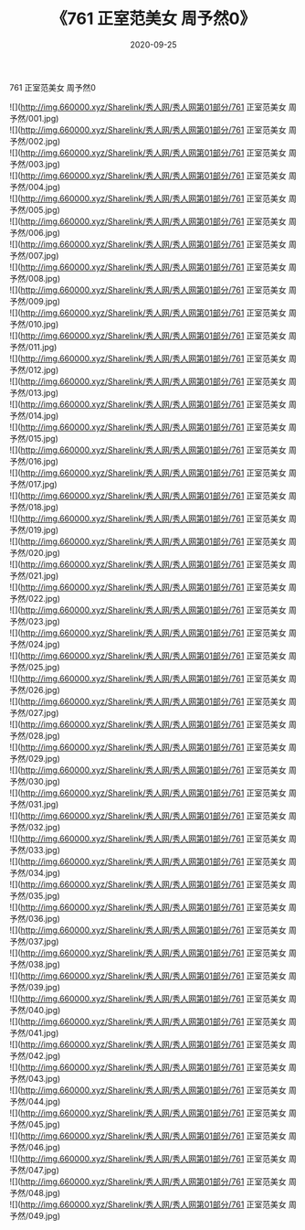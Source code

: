 ﻿---
layout: post
title:  《761 正室范美女 周予然0》
date:   2020-09-25
img: http://img.660000.xyz/Sharelink/秀人网/秀人网第01部分/761 正室范美女 周予然0/000.jpg
categories: [美女, 清纯, 唯美]
---

761 正室范美女 周予然0

  ![](http://img.660000.xyz/Sharelink/秀人网/秀人网第01部分/761 正室范美女 周予然/001.jpg) <br> ![](http://img.660000.xyz/Sharelink/秀人网/秀人网第01部分/761 正室范美女 周予然/002.jpg) <br> ![](http://img.660000.xyz/Sharelink/秀人网/秀人网第01部分/761 正室范美女 周予然/003.jpg) <br> ![](http://img.660000.xyz/Sharelink/秀人网/秀人网第01部分/761 正室范美女 周予然/004.jpg) <br> ![](http://img.660000.xyz/Sharelink/秀人网/秀人网第01部分/761 正室范美女 周予然/005.jpg) <br> ![](http://img.660000.xyz/Sharelink/秀人网/秀人网第01部分/761 正室范美女 周予然/006.jpg) <br> ![](http://img.660000.xyz/Sharelink/秀人网/秀人网第01部分/761 正室范美女 周予然/007.jpg) <br> ![](http://img.660000.xyz/Sharelink/秀人网/秀人网第01部分/761 正室范美女 周予然/008.jpg) <br> ![](http://img.660000.xyz/Sharelink/秀人网/秀人网第01部分/761 正室范美女 周予然/009.jpg) <br> ![](http://img.660000.xyz/Sharelink/秀人网/秀人网第01部分/761 正室范美女 周予然/010.jpg) <br> ![](http://img.660000.xyz/Sharelink/秀人网/秀人网第01部分/761 正室范美女 周予然/011.jpg) <br> ![](http://img.660000.xyz/Sharelink/秀人网/秀人网第01部分/761 正室范美女 周予然/012.jpg) <br> ![](http://img.660000.xyz/Sharelink/秀人网/秀人网第01部分/761 正室范美女 周予然/013.jpg) <br> ![](http://img.660000.xyz/Sharelink/秀人网/秀人网第01部分/761 正室范美女 周予然/014.jpg) <br> ![](http://img.660000.xyz/Sharelink/秀人网/秀人网第01部分/761 正室范美女 周予然/015.jpg) <br> ![](http://img.660000.xyz/Sharelink/秀人网/秀人网第01部分/761 正室范美女 周予然/016.jpg) <br> ![](http://img.660000.xyz/Sharelink/秀人网/秀人网第01部分/761 正室范美女 周予然/017.jpg) <br> ![](http://img.660000.xyz/Sharelink/秀人网/秀人网第01部分/761 正室范美女 周予然/018.jpg) <br> ![](http://img.660000.xyz/Sharelink/秀人网/秀人网第01部分/761 正室范美女 周予然/019.jpg) <br> ![](http://img.660000.xyz/Sharelink/秀人网/秀人网第01部分/761 正室范美女 周予然/020.jpg) <br> ![](http://img.660000.xyz/Sharelink/秀人网/秀人网第01部分/761 正室范美女 周予然/021.jpg) <br> ![](http://img.660000.xyz/Sharelink/秀人网/秀人网第01部分/761 正室范美女 周予然/022.jpg) <br> ![](http://img.660000.xyz/Sharelink/秀人网/秀人网第01部分/761 正室范美女 周予然/023.jpg) <br> ![](http://img.660000.xyz/Sharelink/秀人网/秀人网第01部分/761 正室范美女 周予然/024.jpg) <br> ![](http://img.660000.xyz/Sharelink/秀人网/秀人网第01部分/761 正室范美女 周予然/025.jpg) <br> ![](http://img.660000.xyz/Sharelink/秀人网/秀人网第01部分/761 正室范美女 周予然/026.jpg) <br> ![](http://img.660000.xyz/Sharelink/秀人网/秀人网第01部分/761 正室范美女 周予然/027.jpg) <br> ![](http://img.660000.xyz/Sharelink/秀人网/秀人网第01部分/761 正室范美女 周予然/028.jpg) <br> ![](http://img.660000.xyz/Sharelink/秀人网/秀人网第01部分/761 正室范美女 周予然/029.jpg) <br> ![](http://img.660000.xyz/Sharelink/秀人网/秀人网第01部分/761 正室范美女 周予然/030.jpg) <br> ![](http://img.660000.xyz/Sharelink/秀人网/秀人网第01部分/761 正室范美女 周予然/031.jpg) <br> ![](http://img.660000.xyz/Sharelink/秀人网/秀人网第01部分/761 正室范美女 周予然/032.jpg) <br> ![](http://img.660000.xyz/Sharelink/秀人网/秀人网第01部分/761 正室范美女 周予然/033.jpg) <br> ![](http://img.660000.xyz/Sharelink/秀人网/秀人网第01部分/761 正室范美女 周予然/034.jpg) <br> ![](http://img.660000.xyz/Sharelink/秀人网/秀人网第01部分/761 正室范美女 周予然/035.jpg) <br> ![](http://img.660000.xyz/Sharelink/秀人网/秀人网第01部分/761 正室范美女 周予然/036.jpg) <br> ![](http://img.660000.xyz/Sharelink/秀人网/秀人网第01部分/761 正室范美女 周予然/037.jpg) <br> ![](http://img.660000.xyz/Sharelink/秀人网/秀人网第01部分/761 正室范美女 周予然/038.jpg) <br> ![](http://img.660000.xyz/Sharelink/秀人网/秀人网第01部分/761 正室范美女 周予然/039.jpg) <br> ![](http://img.660000.xyz/Sharelink/秀人网/秀人网第01部分/761 正室范美女 周予然/040.jpg) <br> ![](http://img.660000.xyz/Sharelink/秀人网/秀人网第01部分/761 正室范美女 周予然/041.jpg) <br> ![](http://img.660000.xyz/Sharelink/秀人网/秀人网第01部分/761 正室范美女 周予然/042.jpg) <br> ![](http://img.660000.xyz/Sharelink/秀人网/秀人网第01部分/761 正室范美女 周予然/043.jpg) <br> ![](http://img.660000.xyz/Sharelink/秀人网/秀人网第01部分/761 正室范美女 周予然/044.jpg) <br> ![](http://img.660000.xyz/Sharelink/秀人网/秀人网第01部分/761 正室范美女 周予然/045.jpg) <br> ![](http://img.660000.xyz/Sharelink/秀人网/秀人网第01部分/761 正室范美女 周予然/046.jpg) <br> ![](http://img.660000.xyz/Sharelink/秀人网/秀人网第01部分/761 正室范美女 周予然/047.jpg) <br> ![](http://img.660000.xyz/Sharelink/秀人网/秀人网第01部分/761 正室范美女 周予然/048.jpg) <br> ![](http://img.660000.xyz/Sharelink/秀人网/秀人网第01部分/761 正室范美女 周予然/049.jpg) <br>